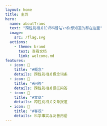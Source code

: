 ```yaml
---
layout: home
title: 主页
hero:
  name: aboutTrans
  text: "跨性别相关知识科普站\n你想知道的都在这里"
  image:
    src: /flag.svg
  actions:
    - theme: brand
      text: 查看文档
      link: welcome.md
features:
  - icon: 📖
    title: "#概念"
    details: 跨性别相关概念词条
  - icon: 💬
    title: "#问答"
    details: 跨性别相关误区问答
  - icon: 📑
    title: "#文章"
    details: 跨性别相关文章报道
  - icon: 🔬
    title: "#客观"
    details: 科学事实与友善用语
---
```


